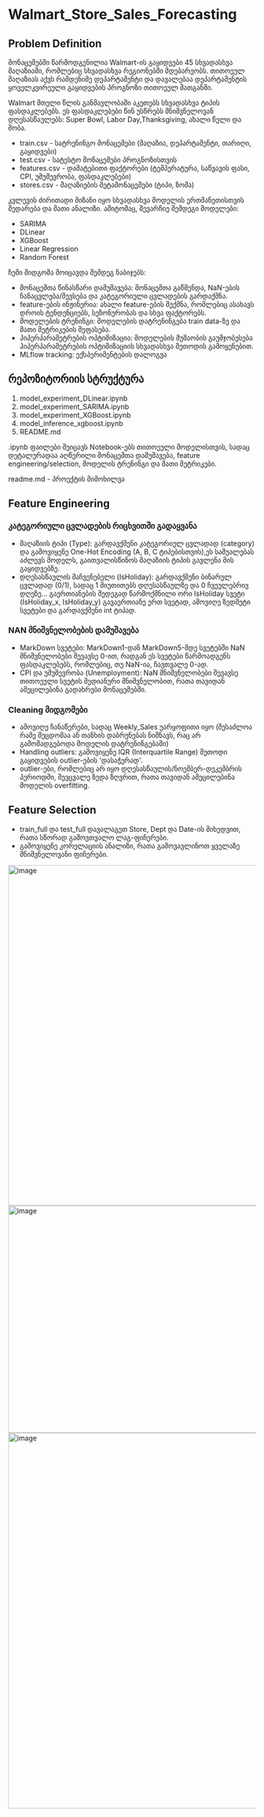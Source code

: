 # Walmart_Store_Sales_Forecasting
## Problem Definition
მონაცემებში წარმოდგენილია Walmart-ის გაყიდვები 45 სხვადასხვა მაღაზიაში, რომლებიც სხვადასხვა რეგიონებში მდებარეობს. თითოეულ მაღაზიას აქვს რამდენიმე დეპარტამენტი და დავალებაა დეპარტამენტის ყოველკვირეული გაყიდვების პროგნოზი თითოეულ მათგანში.

Walmart მთელი წლის განმავლობაში აკეთებს სხვადასხვა ტიპის ფასდაკლებებს. ეს ფასდაკლებები წინ უსწრებს მნიშვნელოვან დღესასწაულებს: Super Bowl, Labor Day,Thanksgiving, ახალი წელი და შობა.

- train.csv - სატრენინგო მონაცემები (მაღაზია, დეპარტამენტი, თარიღი, გაყიდვები)
- test.csv - სატესტო მონაცემები პროგნოზისთვის
- features.csv - დამატებითი ფაქტორები (ტემპერატურა, საწვავის ფასი, CPI, უმუშევრობა, ფასდაკლებები)
- stores.csv - მაღაზიების მეტამონაცემები (ტიპი, ზომა)

კვლევის ძირითადი მიზანი იყო სხვადასხვა მოდელის ერთმანეთისთვის შედარება და მათი ანალიზი. ამიტომაც, შევარჩიე შემდეგი მოდელები:
- SARIMA
- DLinear
- XGBoost
- Linear Regression
- Random Forest
  
ჩემი  მიდგომა მოიცავდა შემდეგ ნაბიჯებს:

- მონაცემთა წინასწარი დამუშავება: მონაცემთა გაწმენდა, NaN-ების ჩანაცვლება/შევსება და კატეგორიული ცვლადების გარდაქმნა.
- feature-ების ინჟინერია: ახალი feature-ების შექმნა, რომლებიც ასახავს დროის ტენდენციებს, სეზონურობას და სხვა ფაქტორებს.
- მოდელების ტრენინგი: მოდელების დატრენინგება train data-ზე და მათი მეტრიკების შეფასება.
- ჰიპერპარამეტრების ოპტიმიზაცია: მოდელების მუშაობის გაუმჯობესება ჰიპერპარამეტრების ოპტიმიზაციის სხვადასხვა მეთოდის გამოყენებით.
- MLflow tracking: ექსპერიმენტების დალოგვა

## რეპოზიტორიის სტრუქტურა
1. model_experiment_DLinear.ipynb
2. model_experiment_SARIMA.ipynb
3. model_experiment_XGBoost.ipynb
4. model_inference_xgboost.ipynb
5. README.md
   
.ipynb ფაილები შეიცავს Notebook-ებს თითოეული მოდელისთვის, სადაც დეტალურადაა აღწერილი მონაცემთა დამუშავება, feature engineering/selection, მოდელის ტრენინგი და მათი მეტრიკები.

readme.md - პროექტის მიმოხილვა

## Feature Engineering
### კატეგორიული ცვლადების რიცხვითში გადაყვანა
- მაღაზიის ტიპი (Type): გარდავქმენი კატეგორიულ ცვლადად (category) და გამოვიყენე One-Hot Encoding (A, B, C ტიპებისთვის),ეს საშუალებას აძლევს მოდელს, გაითვალისწინოს მაღაზიის ტიპის გავლენა მის გაყიდვებზე.
- დღესასწაულის მაჩვენებელი (IsHoliday): გარდავქმენი ბინარულ ცვლადად (0/1), სადაც 1 მიუთითებს დღესასწაულზე და 0 ჩვეულებრივ დღეზე... გაერთიანების შედეგად წარმოქმნილი ორი IsHoliday სვეტი (IsHoliday_x, IsHoliday_y) გავაერთიანე ერთ სვეტად, ამოვიღე ზედმეტი სვეტები და გარდავქმენი int ტიპად.

### NAN მნიშვნელობების დამუშავება
- MarkDown სვეტები: MarkDown1-დან MarkDown5-მდე სვეტებში NaN მნიშვნელობები შევავსე 0-ით, რადგან ეს სვეტები წარმოადგენს ფასდაკლებებს, რომლებიც, თუ NaN-ია, ჩავთვალე 0-ად.
- CPI და უმუშევრობა (Unemployment): NaN მნიშვნელობები შევავსე თითოეული სვეტის მედიანური მნიშვნელობით, რათა თავიდან ამეცილებინა გადახრები მონაცემებში.

### Cleaning მიდგომები
- ამოვიღე ჩანაწერები, სადაც Weekly_Sales უარყოფითი იყო (შესაძლოა რამე შეცდომაა ან თანხის დაბრუნებას ნიშნავს, რაც არ გამომადგებოდა მოდელის დატრენინგებაში)
- Handling outliers: გამოვიყენე IQR (Interquartile Range) მეთოდი გაყიდვების outlier-ების 'დასაჭერად'.
- outlier-ები, რომლებიც არ იყო დღესასწაულის/ნოემბერ-დეკემბრის პერიოდში, შევცვალე ზედა ზღვრით, რათა თავიდან ამეცილებინა მოდელის overfitting.

## Feature Selection
- train_full და test_full დავალაგეთ Store, Dept და Date-ის მიხედვით, რათა სწორად გამოვთვალო ლაგ-ფიჩერები.
- გამოვიყენე კორელაციის ანალიზი, რათა გამოვავლინოთ ყველაზე მნიშვნელოვანი ფიჩერები.

<img width="1040" height="692" alt="image" src="https://github.com/user-attachments/assets/25f05a3f-363e-4a9c-a6d8-63276bc5888d" />

<img width="1039" height="462" alt="image" src="https://github.com/user-attachments/assets/af54590e-561c-4ee1-9769-42abaeaa9195" />

<img width="869" height="764" alt="image" src="https://github.com/user-attachments/assets/b65520a5-83c6-4c8a-8c60-0e69e8a90c8f" />















